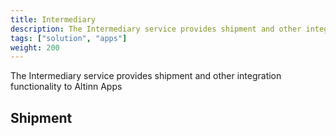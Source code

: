 ```yaml
---
title: Intermediary
description: The Intermediary service provides shipment and other integration functionality to Altinn Apps
tags: ["solution", "apps"]
weight: 200
---
```



The Intermediary service provides shipment and other integration functionality to Altinn Apps


## Shipment
